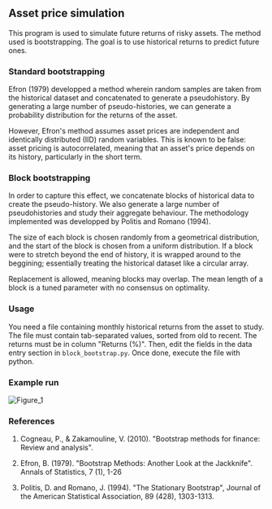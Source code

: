 ## Asset price simulation

This program is used to simulate future returns of risky assets. The method
used is bootstrapping. The goal is to use historical returns to predict future
ones.

### Standard bootstrapping
Efron (1979) developped a method wherein random samples are taken from the
historical dataset and concatenated to generate a pseudohistory. By generating
a large number of pseudo-histories, we can generate a probability distribution
for the returns of the asset.

However, Efron's method assumes asset prices are independent and identically
distributed (IID) random variables. This is known to be false: asset pricing
is autocorrelated, meaning that an asset's price depends on its history,
particularly in the short term.

### Block bootstrapping
In order to capture this effect, we concatenate blocks of historical data to
create the pseudo-history. We also generate a large number of pseudohistories
and study their aggregate behaviour. The methodology implemented was developped
by Politis and Romano (1994).

The size of each block is chosen randomly from a geometrical distribution, and
the start of the block is chosen from a uniform distribution. If a block were
to stretch beyond the end of history, it is wrapped around to the beggining;
essentially treating the historical dataset like a circular array.

Replacement is allowed, meaning blocks may overlap. The mean length of a block
is a tuned parameter with no consensus on optimality.

### Usage
You need a file containing monthly historical returns from the asset to study.
The file must contain tab-separated values, sorted from old to recent. The returns
must be in column "Returns (%)". Then, edit the fields in the data entry section in
`block_bootstrap.py`. Once done, execute the file with python.

### Example run

![Figure_1](https://github.com/EduardGomezEscandell/block-bootsrapping/assets/47142856/3f420b8f-20d7-4244-96a7-39352116400c)

### References
1. Cogneau, P., & Zakamouline, V. (2010). "Bootstrap methods for finance:
   Review and analysis".

2. Efron, B. (1979). "Bootstrap Methods: Another Look at the Jackknife". Annals
   of Statistics, 7 (1), 1-26

3. Politis, D. and Romano, J. (1994). "The Stationary Bootstrap", Journal of
   the American Statistical Association, 89 (428), 1303-1313.
